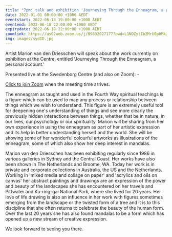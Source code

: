 ```yaml
---
title: "7pm: talk and exhibition 'Journeying Through the Enneagram, a personal account' by artist Marion van den Driesschen"
date: 2022-01-01 00:00:00 +1000 AEDT
eventstart: 2022-06-18 19:00:00 +1000 AEDT
eventend: 2022-06-18 22:00:00 +1000 AEDT
expirydate: 2022-06-18 22:00:00 +1000 AEDT
zoomlink: https://us02web.zoom.us/j/89832027177?pwd=L1NDZytIb2MrU0pHMkJ4SVJBdG5EQT09
img: images/sydID.jpg
---
```


Artist Marion van den Driesschen will speak about the work currently on exhibition at the Centre, entitled 'Journeying Through the Enneagram, a personal account.'

Presented live at the Swedenborg Centre (and also on Zoom): -

[Click to join Zoom](https://us02web.zoom.us/j/89832027177?pwd=L1NDZytIb2MrU0pHMkJ4SVJBdG5EQT09) when the meeting time arrives.

The enneagram as taught and used in the Fourth Way spiritual teachings is a figure which can be used to map any process or relationship between things which we wish to understand. This figure is an extremely useful tool for deepening one's understanding of things and see more clearly the previously hidden interactions between things, whether that be in nature, in our lives, our psychology or our spirituality. Marion will be sharing from her own experience in using the enneagram as part of her artistic expression and its help in better understanding herself and the world. She will be showing some of her wonderful colourful artworks as illustrations of the enneagram, some of which also show her deep interest in mandalas.

Marion van den Driesschen has been exhibiting regularly since 1986 in various galleries in Sydney and the Central Coast. Her works have also been shown in The Netherlands and Broome, WA. Today her work is in private and corporate collections in Australia, the US and the Netherlands. Working in 'mixed media and collage on paper' and 'acrylics and oils on canvas' her abstract paintings and drawings are an expression of the power and beauty of the landscapes she has encountered on her travels and Pittwater and Ku-ring-gai National Park, where she lived for 20 years. Her love of life drawing is also an influence in her work with figures sometimes emerging from the landscape or the twisted form of a tree and it is to this discipline that she often returns to celebrate the beauty of the human form. Over the last 20 years she has also found mandalas to be a form which has opened up a new stream of creative expression.

We look forward to seeing you there.